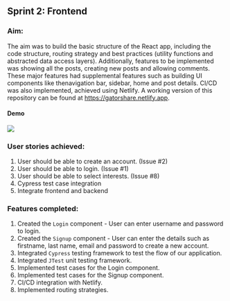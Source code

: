 ## Sprint 2: Frontend

### Aim:
The aim was to build the basic structure of the React app, including the code structure, routing strategy and best practices (utility functions and abstracted data access layers). Additionally, features to be implemented was showing all the posts, creating new posts and allowing comments. These major features had supplemental features such as building UI components like thenavigation bar, sidebar, home and post details. CI/CD was also implemented, achieved using Netlify. A working version of this repository can be found at https://gatorshare.netlify.app. 


#### Demo
![](sprint2.gif)

### User stories achieved:
1. User should be able to create an account. (Issue #2)
2. User should be able to login. (Issue #1)
3. User should be able to select interests. (Issue #8)
4. Cypress test case integration
5. Integrate frontend and backend

### Features completed:
1. Created the `Login` component - User can enter username and password to login.
2. Created the `Signup` component - User can enter the details such as firstname, last name, email and password to create a new account.
3. Integrated `Cypress` testing framework to test the flow of our application.
3. Integrated `JTest` unit testing framework.
4. Implemented test cases for the Login component.
5. Implemented test cases for the Signup component.
6. CI/CD integration with Netlify.
7. Implemented routing strategies.
